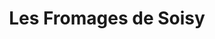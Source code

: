 ---
title: "Les Fromages de Soisy"
url: /soisy-sous-montmorency/les-fromages-de-soisy/
shop: fromage
---